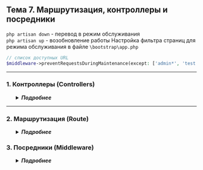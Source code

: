 <style>
  details {
    margin-left: 20px;
    padding: 0 5px;
  }
  summary {
    font-weight: bold;
    font-style: italic;
    cursor: pointer;
  }
</style>

## Тема 7. Маршрутизация, контроллеры и посредники

`php artisan down` - перевод в режим обслуживания  
`php artisan up` - возобновление работы
Настройка фильтра страниц для режима обслуживания в файле `\bootstrap\app.php`
```php
// список доступных URL
$middleware->preventRequestsDuringMaintenance(except: ['admin*', 'test']);
```

---
### 1. Контроллеры (Controllers)
<details>
<summary>Подробнее</summary>

Официальная документация [тут](https://laravel.com/docs/11.x/controllers), русскоязычная [тут](https://laravel.su/docs/11.x/controllers).  
Контроллер создается через командную строку командой и хранятся в каталоге `\app\Http\Controllers`
```php
php artisan make:controller TestController
```

Контроллер может содержать базовые методы для создания, чтения, обновления и удаления («CRUD»).  
Для создания такого контроллера используется команда
```php
php artisan make:controller TestController --resource
```

Контроллер может содержать любое количество публичных методов, которые будут отвечать на входящие HTTP-запросы.  
Так же можно создать контроллер, посвященный единственному действию командой
```php
php artisan make:controller TestController --invokable
```
</details>

---
### 2. Маршрутизация (Route)
<details>
<summary>Подробнее</summary>

Официальная документация [тут](https://laravel.com/docs/11.x/routing), русскоязычная [тут](https://laravel.su/docs/11.x/routing).  
Маршруты можно разделить на три части: *публичные, для пользователя, для админа*.  
Маршруты все прописываются в файле `\routes\web.php`
```php
// Главная страница сайта
Route::view('/', 'welcome')->name('home');

// Редирект (перенаправление)
Route::redirect('/back', '/')->name('redirect');

// Используется, если никакой маршрут не подошел. Размещать в самом низу
Route::fallback(function () {
    return 'Страницы не существует';
});
```
Так же можно сделать разграничение описания маршрутов по нескольким файлам (добавим файлы в папке `\routes\`:   
`admin.php` и `user.php`).
Далее зарегистрируем их в файле `\bootstrap\app.php`
```php
// было
web: __DIR__.'/../routes/web.php',

// стало
web: 
    [
        __DIR__.'/../routes/web.php',
        __DIR__.'/../routes/user.php',
        __DIR__.'/../routes/admin.php',
    ],
```
- Команды **artisan**:  
`php artisan route:list` - для просмотра списка [маршрутов](https://laravel.su/docs/11.x/routing#spisok-vasix-marsrutov)  
`php artisan route:cache` - кеширование маршрутов (обновление кэширования)
- Команды **tinker**:
`Route::has('test')` - проверить маршрут на существование
`Route::is('/posts*'` - проверка пути на существование

</details>














### 3. Посредники (Middleware)
<details>
<summary>Подробнее</summary>

Официальная документация [тут](https://laravel.com/docs/11.x/middleware), русскоязычная [тут](https://laravel.su/docs/11.x/middleware).  
Посредник создается через командную строку командой и хранятся в каталоге `\app\Http\Middleware`
```php
php artisan make:middleware LogMiddleware
```
**Посредники (middleware) регистрируются**:  
- сразу указываем на маршруте  
```php
// в файле `routes\web.php`
Route::get('/test', [TestController::class, 'index'])->name('test')->middleware(\App\Http\Middleware\LogMiddleware::class);
```
- глобально для всего сайта   
```php
// в файле `bootstrap/app.php`
->withMiddleware(function (Middleware $middleware) {
    $middleware->append(\App\Http\Middleware\LogMiddleware::class);
})
```
- регистрируем alias и затем устанавливаем на маршрут
```php
// в файле `bootstrap/app.php`
$middleware->alias([
    'my_log' => LogMiddleware::class,
]);
// в файле `routes\web.php`
Route::middleware(['my_log'])->group(function () {
    Route::get('blog', [BlogController::class, 'index'])->name('blog.index');
    Route::get('blog/{blog}', [BlogController::class, 'show'])->name('blog.show');
    Route::put('blog/{blog}/like', [BlogController::class, 'like'])->name('blog.like');
});
```
В файле `.ENV` указываем какие логи необходимо писать
- **debug**: Все сообщения (по умолчанию)  
- **info**: Только информационные сообщения и выше  
- **notice**: Только заметки и выше  
- **warning**: Только предупреждения и выше  
- **error**: Только ошибки и выше  
- **critical**: Только критические ошибки и выше  
- **alert**: Только экстренные сообщения  
- **emergency**: Только чрезвычайные ситуации  

*Очистка логов через консоль*
- `echo "" > storage/logs/laravel.log`
- 
</details>




